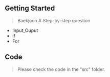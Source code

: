 ## Getting Started

> Baekjoon A Step-by-step question
- Input_Ouput
- if 
- For

## Code
> Please check the code in the "src" folder.